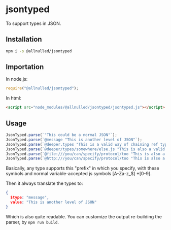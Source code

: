 # jsontyped

To support types in JSON.

## Installation

```sh
npm i -s @allnulled/jsontyped
```

## Importation

In node.js:

```js
require("@allnulled/jsontyped");
```

In html:

```html
<script src="node_modules/@allnulled/jsontyped/jsontyped.js"></script>
```

## Usage

```js
JsonTyped.parse(`"This could be a normal JSON"`);
JsonTyped.parse(`@message "This is another level of JSON"`);
JsonTyped.parse(`@deeper.types "This is a valid way of chaining ref types"`);
JsonTyped.parse(`@deeper/types/somewhere/else.js "This is also a valid way of chaining ref types"`);
JsonTyped.parse(`@file:///you/can/specify/protocol/too "This is also a valid way of chaining ref types"`);
JsonTyped.parse(`@http:///you/can/specify/protocol/too "This is also a valid way of chaining ref types"`);
```

Basically, any type supports this "prefix" in which you specify, with these symbols and normal variable-accepted js symbols [A-Za-z_$] +[0-9].

Then it always translate the types to:

```json
{
  $type: "message",
  value: "This is another level of JSON"
}
```

Which is also quite readable. You can customize the output re-building the parser, by `npm run build`.
